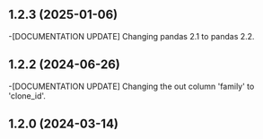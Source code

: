 ## 1.2.3 (2025-01-06)
-[DOCUMENTATION UPDATE] Changing pandas 2.1 to pandas 2.2.

## 1.2.2 (2024-06-26)
-[DOCUMENTATION UPDATE] Changing the out column 'family' to 'clone_id'.


## 1.2.0 (2024-03-14)
